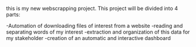 this is my new webscrapping project. This project will be divided into 4 parts:

-Automation of downloading files of interest from a website
-reading and separating words of my interest
-extraction and organization of this data for my stakeholder
-creation of an automatic and interactive dashboard
